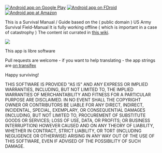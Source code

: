 [![Android app on Google Play](http://ligi.de/img/play_badge.png)](https://play.google.com/store/apps/details?id=org.ligi.survivalmanual)
[![Android app on FDroid](http://ligi.de/img/fdroid_badge.png)](https://f-droid.org/repository/browse/?fdid=org.ligi.survivalmanual)
[![Android app at Amazon](http://ligi.de/img/amazon_badge.png)](https://www.amazon.com/ligi-Survival-Manual/dp/B06WW43R3T)

This is a Survival Manual / Guide based on the ( public domain )  US Army Survival Field-Manual
It is fully working offline ( which is important in a case of catastrophy )
The content ist currated in [this wiki](https://github.com/ligi/SurvivalManual/wiki).

![](https://raw.githubusercontent.com/ligi/SurvivalManual/master/assets/banner.png)

This app is libre software

Pull requests are welcome - if you want to help translating - the app strings are [on transifex](https://www.transifex.com/ligi/survivalmanual)

Happy surviving!

THIS SOFTWARE IS PROVIDED "AS IS" AND ANY EXPRESS OR IMPLIED WARRANTIES, INCLUDING, BUT NOT LIMITED TO, THE IMPLIED WARRANTIES OF MERCHANTABILITY AND FITNESS FOR A PARTICULAR PURPOSE ARE DISCLAIMED. IN NO EVENT SHALL THE COPYRIGHT OWNER OR CONTRIBUTORS BE LIABLE FOR ANY DIRECT, INDIRECT, INCIDENTAL, SPECIAL, EXEMPLARY, OR CONSEQUENTIAL DAMAGES (INCLUDING, BUT NOT LIMITED TO, PROCUREMENT OF SUBSTITUTE GOODS OR SERVICES; LOSS OF USE, DATA, OR PROFITS; OR BUSINESS INTERRUPTION) HOWEVER CAUSED AND ON ANY THEORY OF LIABILITY, WHETHER IN CONTRACT, STRICT LIABILITY, OR TORT (INCLUDING NEGLIGENCE OR OTHERWISE) ARISING IN ANY WAY OUT OF THE USE OF THIS SOFTWARE, EVEN IF ADVISED OF THE POSSIBILITY OF SUCH DAMAGE.
